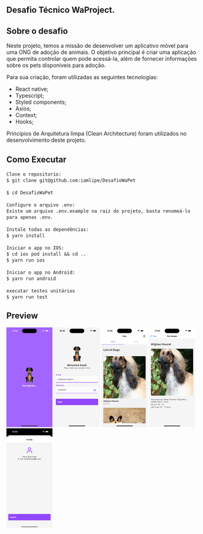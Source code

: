 ## Desafio Técnico WaProject.

## Sobre o desafio

Neste projeto, temos a missão de desenvolver um aplicativo móvel para uma ONG de adoção de animais. O objetivo principal é criar uma aplicação que permita controlar quem pode acessá-la, além de fornecer informações sobre os pets disponíveis para adoção.

Para sua criação, foram utilizadas as seguintes tecnologias:

- React native;
- Typescript;
- Styled components;
- Axios;
- Context;
- Hooks;

Princípios de Arquitetura limpa (Clean Architecture) foram utilizados no desenvolvimento deste projeto.

## Como Executar

```terminal
Clone o repositorio:
$ git clone git@github.com:iamlipe/DesafioWaPet

$ cd DesafioWaPet

Configure o arquivo .env:
Existe um arquivo .env.example na raiz do projeto, basta renomeá-lo para apenas .env.

Instale todas as dependências:
$ yarn install

Iniciar o app no IOS:
$ cd ios pod install && cd ..
$ yarn run ios

Iniciar o app no Android:
$ yarn run android

executar testes unitários
$ yarn run test
```

## Preview

<div>
 <img src="./src/main/assets/imgs/sync-screen.png" width=120 />
 <img src="./src/main/assets/imgs/login-screen.png" width=120 />
 <img src="./src/main/assets/imgs/pets-screen.png" width=120 />
 <img src="./src/main/assets/imgs/pet-details-screen.png" width=120 />
 <img src="./src/main/assets/imgs/profile-screen.png" width=120 />
</div>